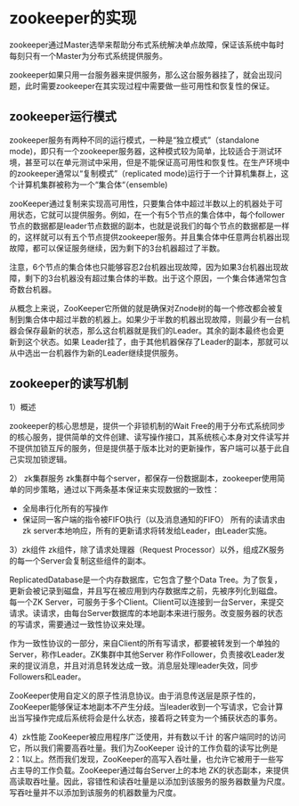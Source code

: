 # zookeeper的实现
zookeeper通过Master选举来帮助分布式系统解决单点故障，保证该系统中每时每刻只有一个Master为分布式系统提供服务。

zookeeper如果只用一台服务器来提供服务，那么这台服务器挂了，就会出现问题，此时需要zookeeper在其实现过程中需要做一些可用性和恢复性的保证。

## zookeeper运行模式
zookeeper服务有两种不同的运行模式，一种是“独立模式”（standalone mode)，即只有一个zookeeper服务器，这种模式较为简单，比较适合于测试环境，甚至可以在单元测试中采用，但是不能保证高可用性和恢复性。在生产环境中的zookeeper通常以“复制模式”（replicated mode)运行于一个计算机集群上，这个计算机集群被称为一个“集合体“（ensemble)

zooKeeper通过复制来实现高可用性，只要集合体中超过半数以上的机器处于可用状态，它就可以提供服务。例如，在一个有5个节点的集合体中，每个follower节点的数据都是leader节点数据的副本，也就是说我们的每个节点的数据都是一样的，这样就可以有五个节点提供zookeeper服务。并且集合体中任意两台机器出现故障，都可以保证服务继续，因为剩下的3台机器超过了半数。

注意，6个节点的集合体也只能够容忍2台机器出现故障，因为如果3台机器出现故障，剩下的3台机器没有超过集合体的半数。出于这个原因，一个集合体通常包含奇数台机器。

从概念上来说，ZooKeeper它所做的就是确保对Znode树的每一个修改都会被复制到集合体中超过半数的机器上。如果少于半数的机器出现故障，则最少有一台机器会保存最新的状态，那么这台机器就是我们的Leader。其余的副本最终也会更新到这个状态。如果 Leader挂了，由于其他机器保存了Leader的副本，那就可以从中选出一台机器作为新的Leader继续提供服务。

## zookeeper的读写机制
1）概述

zookeeper的核心思想是，提供一个非锁机制的Wait Free的用于分布式系统同步的核心服务，提供简单的文件创建、读写操作接口，其系统核心本身对文件读写并不提供加锁互斥的服务，但是提供基于版本比对的更新操作，客户端可以基于此自己实现加锁逻辑。

2） zk集群服务
zk集群中每个server，都保存一份数据副本，zookeeper使用简单的同步策略，通过以下两条基本保证来实现数据的一致性：
- 全局串行化所有的写操作
- 保证同一客户端的指令被FIFO执行（以及消息通知的FIFO）
所有的读请求由zk server本地响应，所有的更新请求将转发给Leader，由Leader实施。

3）zk组件
zk组件，除了请求处理器（Request Processor）以外，组成ZK服务的每一个Server会复制这些组件的副本。

ReplicatedDatabase是一个内存数据库，它包含了整个Data Tree。为了恢复，更新会被记录到磁盘，并且写在被应用到内存数据库之前，先被序列化到磁盘。
每一个ZK Server，可服务于多个Client。Client可以连接到一台Server，来提交请求。读请求，由每台Server数据库的本地副本来进行服务。改变服务器的状态的写请求，需要通过一致性协议来处理。

作为一致性协议的一部分，来自Client的所有写请求，都要被转发到一个单独的Server，称作Leader。ZK集群中其他Server 称作Follower，负责接收Leader发来的提议消息，并且对消息转发达成一致。消息层处理leader失效，同步Followers和Leader。

ZooKeeper使用自定义的原子性消息协议。由于消息传送层是原子性的，ZooKeeper能够保证本地副本不产生分歧。当leader收到一个写请求，它会计算出当写操作完成后系统将会是什么状态，接着将之转变为一个捕获状态的事务。

4）zk性能
ZooKeeper被应用程序广泛使用，并有数以千计 的客户端同时的访问它，所以我们需要高吞吐量。我们为ZooKeeper 设计的工作负载的读写比例是 2：1以上。然而我们发现，ZooKeeper的高写入吞吐量，也允许它被用于一些写占主导的工作负载。ZooKeeper通过每台Server上的本地 ZK的状态副本，来提供高读取吞吐量。因此，容错性和读吞吐量是以添加到该服务的服务器数量为尺度。写吞吐量并不以添加到该服务的机器数量为尺度。


